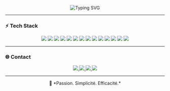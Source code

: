 <p align="center">
  <img src="https://readme-typing-svg.demolab.com?font=Fira+Code&duration=3000&pause=1000&color=00FFD2&center=true&vCenter=true&width=440&lines=Salut+%F0%9F%91%8B+Moi+c'est+Sitraka;Dev+Web+%26+Mobile" alt="Typing SVG" />
</p>

---

### ⚡ Tech Stack

<p align="center">
  <img src="https://img.shields.io/badge/javascript-323330?style=for-the-badge&logo=javascript&logoColor=F7DF1E" />
  <img src="https://img.shields.io/badge/typescript-007ACC?style=for-the-badge&logo=typescript&logoColor=white" />
  <img src="https://img.shields.io/badge/react-20232A?style=for-the-badge&logo=react&logoColor=61DAFB" />
  <img src="https://img.shields.io/badge/react_native-20232A?style=for-the-badge&logo=react&logoColor=61DAFB" />
  <img src="https://img.shields.io/badge/next.js-000000?style=for-the-badge&logo=nextdotjs&logoColor=white" />
  <img src="https://img.shields.io/badge/node.js-339933?style=for-the-badge&logo=nodedotjs&logoColor=white" />
  <img src="https://img.shields.io/badge/express.js-000000?style=for-the-badge&logo=express&logoColor=white" />
  <img src="https://img.shields.io/badge/laravel-FF2D20?style=for-the-badge&logo=laravel&logoColor=white" />
  <img src="https://img.shields.io/badge/tailwind_css-38B2AC?style=for-the-badge&logo=tailwind-css&logoColor=white" />
  <img src="https://img.shields.io/badge/vite-B73BFE?style=for-the-badge&logo=vite&logoColor=FFD62E" />
  <img src="https://img.shields.io/badge/docker-2496ED?style=for-the-badge&logo=docker&logoColor=white" />
  <img src="https://img.shields.io/badge/postgresql-316192?style=for-the-badge&logo=postgresql&logoColor=white" />
  <img src="https://img.shields.io/badge/oracle_DB-F80000?style=for-the-badge&logo=oracle&logoColor=white" />
  <img src="https://img.shields.io/badge/gitlab-FC6D26?style=for-the-badge&logo=gitlab&logoColor=white" />
</p>


---

### 🌐 Contact

<p align="center">
  <a href="mailto:sitrak.pro@gmail.com">
    <img src="https://img.shields.io/badge/email-sitrak.pro@gmail.com-D14836?style=for-the-badge&logo=gmail&logoColor=white" />
  </a>
  <a href="https://www.linkedin.com/in/sitrakiniaina-tafitasoa-2754842bb">
    <img src="https://img.shields.io/badge/linkedin-profile-0A66C2?style=for-the-badge&logo=linkedin&logoColor=white" />
  </a>
  <a href="https://sitrak.netlify.app">
    <img src="https://img.shields.io/badge/portfolio-sitrak.netlify.app-000000?style=for-the-badge&logo=internet-explorer&logoColor=white" />
  </a>
  <a href="https://github.com/sitraka08">
    <img src="https://img.shields.io/badge/github-sitraka08-181717?style=for-the-badge&logo=github&logoColor=white" />
  </a>
</p>

---

<p align="center">🚀 *Passion. Simplicité. Efficacité.*</p>
